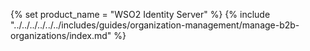 {% set product_name = "WSO2 Identity Server" %}
{% include "../../../../../../includes/guides/organization-management/manage-b2b-organizations/index.md" %}